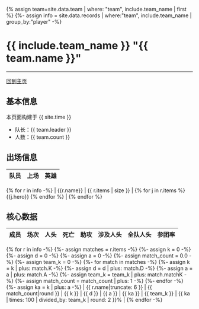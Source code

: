 {% assign team=site.data.team | where: "team", include.team_name | first %}
{%- assign info = site.data.records | where:"team", include.team_name | group_by:"player" -%}

# {{ include.team_name }} "{{ team.name }}"
---
[回到主页](index.html)

## 基本信息
本页面构建于 {{ site.time }}

- 队长：{{ team.leader }}
- 人数：{{ team.count }}

## 出场信息


|队员|上场|英雄|
|----|----|----|
{% for r in info -%}
| {{r.name}}  |  {{ r.items | size }} |  {% for j in r.items %}  {{j.hero}}  {% endfor %}  |
{% endfor %}


## 核心数据

|成员|场次|人头|死亡|助攻|涉及人头|全队人头|参团率|
|----|----:|----:|----:|----:|----:|----:|----:|
{% for r in info -%}
  {%- assign matches = r.items -%}
  {%- assign k = 0 -%}
  {%- assign d = 0 -%}
  {%- assign a = 0 -%}
  {%- assign match_count = 0.0 -%}
  {%- assign team_k = 0 -%}
  {%- for match in matches -%}
      {%- assign k = k | plus: match.K -%}
      {%- assign d = d | plus: match.D -%}
      {%- assign a = a | plus: match.A -%}
      {%- assign team_k = team_k | plus: match.matchK -%}
      {%- assign match_count = match_count | plus: 1 -%}
  {%- endfor -%}  
  {%- assign ka = k | plus: a -%}
| {{ r.name|truncate: 6 }} | {{ match_count|round }} | {{ k }} | {{ d }} | {{ a }} | {{ ka }} | {{ team_k }} | {{ ka | times: 100 | divided_by: team_k | round: 2 }}% | 
{% endfor -%}
